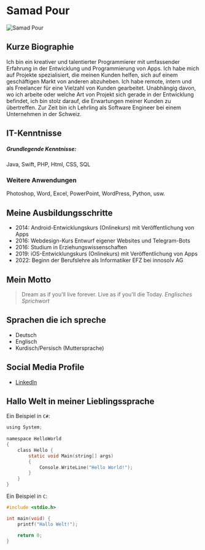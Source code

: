 # Samad Pour

![Samad Pour]()

## Kurze Biographie

Ich bin ein kreativer und talentierter Programmierer mit umfassender Erfahrung in der Entwicklung und Programmierung von Apps. Ich habe mich auf Projekte spezialisiert, die meinen Kunden helfen, sich auf einem geschäftigen Markt von anderen abzuheben. Ich habe remote, intern und als Freelancer für eine Vielzahl von Kunden gearbeitet. Unabhängig davon, wo ich arbeite oder welche Art von Projekt sich gerade in der Entwicklung befindet, ich bin stolz darauf, die Erwartungen meiner Kunden zu übertreffen. Zur Zeit bin ich Lehrling als Software Engineer bei einem Unternehmen in der Schweiz.

## IT-Kenntnisse

##### Grundlegende Kenntnisse:
Java, Swift, PHP, Html, CSS, SQL

### Weitere Anwendungen

Photoshop, Word, Excel, PowerPoint, WordPress, Python, usw.

## Meine Ausbildungsschritte

- 2014: Android-Entwicklungskurs (Onlinekurs) mit Veröffentlichung von Apps
- 2016: Webdesign-Kurs Entwurf eigener Websites und Telegram-Bots
- 2016: Studium in Erziehungswissenschaften
- 2019: iOS-Entwicklungskurs (Onlinekurs) mit Veröffentlichung von Apps
- 2022: Beginn der Berufslehre als Informatiker EFZ bei innosolv AG

## Mein Motto

> Dream as if you'll live forever. Live as if you'll die Today.
> *Englisches Sprichwort*

## Sprachen die ich spreche

- Deutsch
- Englisch
- Kurdisch/Persisch (Muttersprache)

## Social Media Profile

- [LinkedIn](https://www.linkedin.com/in/samad-pour/)

## Hallo Welt in meiner Lieblingssprache

Ein Beispiel in `C#`:

```c
using System;
 
namespace HelloWorld
{
    class Hello {         
        static void Main(string[] args)
        {
            Console.WriteLine("Hello World!");
        }
    }
}
```

Ein Beispiel in `C`:

```c
#include <stdio.h>

int main(void) {
    printf("Hallo Welt!");

    return 0;
}
```
